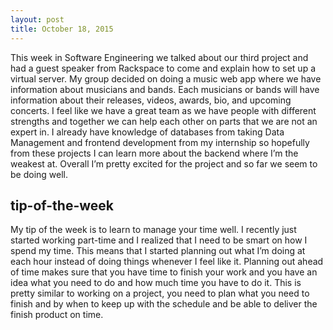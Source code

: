 ```yaml
---
layout: post
title: October 18, 2015
---
```


This week in Software Engineering we talked about our third project and had a guest speaker from Rackspace to come and explain how to set up a virtual server. My group decided on doing a music web app where we have information about musicians and bands. Each musicians or bands will have information about their releases, videos, awards, bio, and upcoming concerts. I feel like we have a great team as we have people with different strengths and together we can help each other on parts that we are not an expert in. I already have knowledge of databases from taking Data Management and frontend development from my internship so hopefully from these projects I can learn more about the backend where I’m the weakest at. Overall I’m pretty excited for the project and so far we seem to be doing well. 

## tip-of-the-week

My tip of the week is to learn to manage your time well. I recently just started working part-time and I realized that I need to be smart on how I spend my time. This means that I started planning out what I’m doing at each hour instead of doing things whenever I feel like it. Planning out ahead of time makes sure that you have time to finish your work and you have an idea what you need to do and how much time you have to do it. This is pretty similar to working on a project, you need to plan what you need to finish and by when to keep up with the schedule and be able to deliver the finish product on time.
